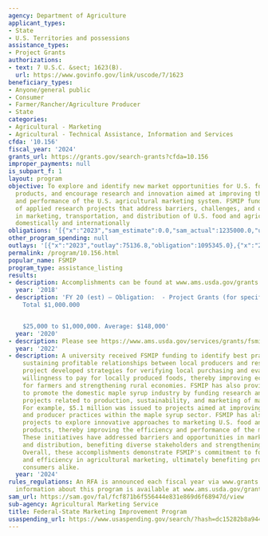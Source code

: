 ```yaml
---
agency: Department of Agriculture
applicant_types:
- State
- U.S. Territories and possessions
assistance_types:
- Project Grants
authorizations:
- text: 7 U.S.C. &sect; 1623(B).
  url: https://www.govinfo.gov/link/uscode/7/1623
beneficiary_types:
- Anyone/general public
- Consumer
- Farmer/Rancher/Agriculture Producer
- State
categories:
- Agricultural - Marketing
- Agricultural - Technical Assistance, Information and Services
cfda: '10.156'
fiscal_year: '2024'
grants_url: https://grants.gov/search-grants?cfda=10.156
improper_payments: null
is_subpart_f: 1
layout: program
objective: To explore and identify new market opportunities for U.S. food and agricultural
  products, and encourage research and innovation aimed at improving the efficiency
  and performance of the U.S. agricultural marketing system. FSMIP funds a wide range
  of applied research projects that address barriers, challenges, and opportunities
  in marketing, transportation, and distribution of U.S. food and agricultural products
  domestically and internationally
obligations: '[{"x":"2023","sam_estimate":0.0,"sam_actual":1235000.0,"usa_spending_actual":1095345.0},{"x":"2024","sam_estimate":0.0,"sam_actual":1100000.0,"usa_spending_actual":921379.0},{"x":"2025","sam_estimate":0.0,"sam_actual":1100000.0,"usa_spending_actual":0.0}]'
other_program_spending: null
outlays: '[{"x":"2023","outlay":75136.8,"obligation":1095345.0},{"x":"2024","outlay":0.0,"obligation":921379.0},{"x":"2025","outlay":0.0,"obligation":0.0}]'
permalink: /program/10.156.html
popular_name: FSMIP
program_type: assistance_listing
results:
- description: Accomplishments can be found at www.ams.usda.gov/grants.
  year: '2018'
- description: 'FY 20 (est) – Obligation:  - Project Grants (for specified projects)
    Total $1,000.000


    $25,000 to $1,000,000. Average: $148,000'
  year: '2020'
- description: Please see https://www.ams.usda.gov/services/grants/fsmip
  year: '2022'
- description: A university received FSMIP funding to identify best practices for
    sustaining profitable relationships between local producers and restaurants. The
    project developed strategies for verifying local purchasing and evaluated consumer
    willingness to pay for locally produced foods, thereby improving economic opportunities
    for farmers and strengthening rural economies. FSMIP has also provided grants
    to promote the domestic maple syrup industry by funding research and education
    projects related to production, sustainability, and marketing of maple products.
    For example, $5.1 million was issued to projects aimed at improving consumer knowledge
    and producer practices within the maple syrup sector. FSMIP has also funded various
    projects to explore innovative approaches to marketing U.S. food and agricultural
    products, thereby improving the efficiency and performance of the marketing system.
    These initiatives have addressed barriers and opportunities in marketing, transportation,
    and distribution, benefiting diverse stakeholders and strengthening local economies.
    Overall, these accomplishments demonstrate FSMIP's commitment to fostering innovation
    and efficiency in agricultural marketing, ultimately benefiting producers and
    consumers alike.
  year: '2024'
rules_regulations: An RFA is announced each fiscal year via www.grants.gov. Additional
  information about this program is available at www.ams.usda.gov/grants.
sam_url: https://sam.gov/fal/fcf871b6f556444e831e869d6f68947d/view
sub-agency: Agricultural Marketing Service
title: Federal-State Marketing Improvement Program
usaspending_url: https://www.usaspending.gov/search/?hash=dc15282b8a944116c053f622c0cc218c
---
```

